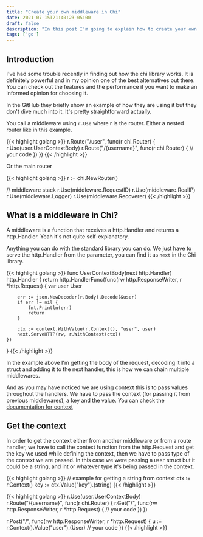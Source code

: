 ```yaml
---
title: "Create your own middleware in Chi"
date: 2021-07-15T21:40:23-05:00
draft: false
description: "In this post I'm going to explain how to create your own middleware in Chi, how to get the values from route handlers and other middlewares. And give some context of how the Chi library is used"
tags: ['go']
---
```


## Introduction

I've had some trouble recently in finding out how the chi library works. It is definitely powerful and in my opinion one of the best alternatives out there. You can check out the features and the performance if you want to make an informed opinion for choosing it. 

In the GitHub they briefly show an example of how they are using it but they don't dive much into it. It's pretty straightforward actually.

You call a middleware using `r.Use` where r is the router. Either a nested router like in this example.

{{< highlight golang >}}
r.Route("/user", func(r chi.Router) {
    r.Use(user.UserContextBody)
    r.Route("/{username}", func(r chi.Router) {
        // your code
    })
})
{{< /highlight >}}


Or the main router

{{< highlight golang >}}
r := chi.NewRouter()

// middleware stack
r.Use(middleware.RequestID)
r.Use(middleware.RealIP)
r.Use(middleware.Logger)
r.Use(middleware.Recoverer)
{{< /highlight >}}

## What is a middleware in Chi?

A middleware is a function that receives a http.Handler and returns a http.Handler. Yeah it's not quite self-explanatory.

Anything you can do with the standard library you can do. We just have to serve the http.Handler from the parameter, you can find it as `next` in the Chi library.

{{< highlight golang >}}
func UserContextBody(next http.Handler) http.Handler {
    return http.HandlerFunc(func(rw http.ResponseWriter, r *http.Request) {
        var user User 

        err := json.NewDecoder(r.Body).Decode(&user)
        if err != nil {
            fmt.Println(err)
            return
        }

        ctx := context.WithValue(r.Context(), "user", user) 
        next.ServeHTTP(rw, r.WithContext(ctx))
	})
}
{{< /highlight >}}

In the example above I'm getting the body of the request, decoding it into a struct and adding it to the next handler, this is how we can chain multiple middlewares.

And as you may have noticed we are using context this is to pass values throughout the handlers. We have to pass the context (for passing it from previous middlewares), a key and the value. You can check the [documentation for context](https://pkg.go.dev/context?utm_source=gopls#WithValue)

## Get the context

In order to get the context either from another middleware or from a route handler, we have to call the context function from the http.Request and get the key we used while defining the context, then we have to pass type of the context we are passed. In this case we were passing a `User` struct but it could be a string, and int or whatever type it's being passed in the context.

{{< highlight golang >}}
// example for getting a string from context
ctx := r.Context()
key := ctx.Value("key").(string)
{{< /highlight >}}

{{< highlight golang >}}
r.Use(user.UserContextBody)
r.Route("/{username}", func(r chi.Router) {
    r.Get("/", func(rw http.ResponseWriter, r *http.Request) {
        // your code
    })
})

r.Post("/", func(rw http.ResponseWriter, r *http.Request) {
    u := r.Context().Value("user").(User)
    // your code
})
{{< /highlight >}}